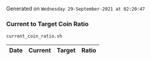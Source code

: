 Generated on `Wednesday 29-September-2021 at 02:20:47`

### Current to Target Coin Ratio
`current_coin_ratio.sh`

Date|Current|Target|Ratio
---|---|---|---
